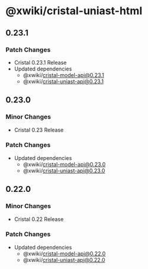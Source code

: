 # @xwiki/cristal-uniast-html

## 0.23.1

### Patch Changes

- Cristal 0.23.1 Release
- Updated dependencies
  - @xwiki/cristal-model-api@0.23.1
  - @xwiki/cristal-uniast-api@0.23.1

## 0.23.0

### Minor Changes

- Cristal 0.23 Release

### Patch Changes

- Updated dependencies
  - @xwiki/cristal-model-api@0.23.0
  - @xwiki/cristal-uniast-api@0.23.0

## 0.22.0

### Minor Changes

- Cristal 0.22 Release

### Patch Changes

- Updated dependencies
  - @xwiki/cristal-model-api@0.22.0
  - @xwiki/cristal-uniast-api@0.22.0
